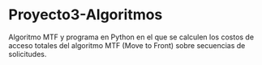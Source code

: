 # Proyecto3-Algoritmos
Algoritmo MTF y programa en Python en el que se calculen los costos de acceso totales del algoritmo MTF (Move to Front) sobre secuencias de solicitudes.
